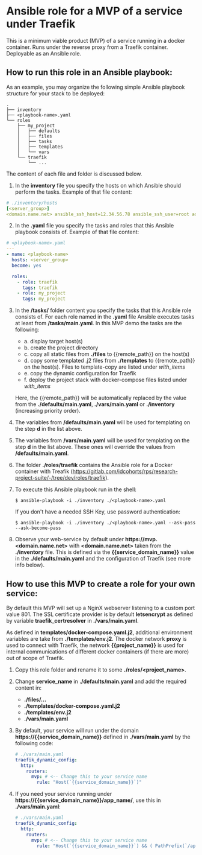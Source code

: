 # Ansible role for a MVP of a service under Traefik

This is a minimum viable product (MVP) of a service running in a docker container.
Runs under the reverse proxy from a Traefik container.
Deployable as an Ansible role.

## How to run this role in an Ansible playbook:

As an example, you may organize the following simple Ansible playbook structure for your stack to be deployed:
```text
.
├── inventory
├── <playbook-name>.yaml
└── roles
    ├── my_project
    │   ├── defaults
    │   ├── files
    │   ├── tasks
    │   ├── templates
    │   └── vars
    └── traefik
        └── ...
```
  The content of each file and folder is discussed below.

1. In the **inventory** file you specify the hosts on which Ansible should perform the tasks. Example of that file content:
  ```yaml
  # ./inventory/hosts
  [<server_group>]
  <domain.name.net> ansible_ssh_host=12.34.56.78 ansible_ssh_user=root admin_email=adminusername@domain.name.net
  ```

2. In the  **<playbook-name>.yaml** file you specify the tasks and roles that this Ansible playbook consists of. Example of that file content:
  ```yaml
  # <playbook-name>.yaml
  ---
  - name: <playbook-name>
    hosts: <server_group>
    become: yes
  
    roles:
      - role: traefik
        tags: traefik
      - role: my_project
        tags: my_project
  ```

3. In the **/tasks/** folder content you specify the tasks that this Ansible role consists of. For each role named in the  **<playbook-name>.yaml** file Ansible executes tasks at least from **/tasks/main.yaml**. In this MVP demo the tasks are the following:
    - a. display target host(s)
    - b. create the project directory
    - c. copy all static files from **./files** to {{remote_path}} on the host(s)
    - d. copy some templated .j2 files from **./templates** to {{remote_path}} on the host(s). Files to template-copy are listed under *with_items*
    - e. copy the dynamic configuration for Traefik
    - f. deploy the project stack with docker-compose files listed under *with_items*

    Here, the {{remote_path}} will be automatically replaced by the value from the **./defaults/main.yaml**, **./vars/main.yaml** or **./inventory** (increasing priority order).

4. The variables from **/defaults/main.yaml** will be used for templating on the step **d** in the list above.

5. The variables from **/vars/main.yaml** will be used for templating on the step **d** in the list above. These ones will override the values from **/defaults/main.yaml**.

6. The folder **./roles/traefik** contains the Ansible role for a Docker container with Treafik (https://gitlab.com/idcohorts/rps/research-project-suite/-/tree/dev/roles/traefik).

4. To execute this Ansible playbook run in the shell:
    ```shell
    $ ansible-playbook -i ./inventory ./<playbook-name>.yaml
    ```
    If you don't have a needed SSH Key, use password authentication:
    ```shell
    $ ansible-playbook -i ./inventory ./<playbook-name>.yaml --ask-pass --ask-become-pass
    ```

5. Observe your web-service by default under **https://mvp.<domain.name.net>** with **<domain.name.net>** taken from the **./inventory** file. This is defined via the **{{service_domain_name}}** value in the **./defaults/main.yaml** and the configuration of Traefik (see more info below).



## How to use this MVP to create a role for your own service:

By default this MVP will set up a NginX webserver listening to a custom port value 801. The SSL certificate provider is by default **letsencrypt** as defined by variable **traefik_certresolver** in **./vars/main.yaml**.

As defined in **templates/docker-compose.yaml.j2**, additional environment variables are take from **./templates/env.j2**. The docker network **proxy** is used to connect with Traefik, the network **{{project_name}}** is used for internal communications of different docker containers (if there are more) out of scope of Traefik.

1. Copy this role folder and rename it to some **./roles/\<project_name\>**.

2. Change **service_name** in **./defaults/main.yaml** and add the required content in:
    - **./files/...**
    - **./templates/docker-compose.yaml.j2**
    - **./templates/env.j2**
    - **./vars/main.yaml**

3. By default, your service will run under the domain **https://{{service_domain_name}}** defined in **./vars/main.yaml** by the following code:
    ```yaml
    # ./vars/main.yaml
    traefik_dynamic_config:
      http:
        routers:
          mvp: # <-- Change this to your service name
            rule: "Host(`{{service_domain_name}}`)"
    ```

4. If you need your service running under **https://{{service_domain_name}}/app_name/**, use this in **./vars/main.yaml**:
    ```yaml
    # ./vars/main.yaml
    traefik_dynamic_config:
      http:
        routers:
          mvp: # <-- Change this to your service name
            rule: "Host(`{{service_domain_name}}`) && ( PathPrefix(`/app_name/`) || Path(`/app_name`) ) )"
    ```
